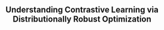 <h2 align="center">
Understanding Contrastive Learning via Distributionally Robust Optimization
</h2>
<div align="center">
